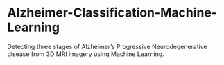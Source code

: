 # Alzheimer-Classification-Machine-Learning
Detecting three stages of Alzheimer’s Progressive Neurodegenerative disease from 3D MRI imagery using Machine Learning.
